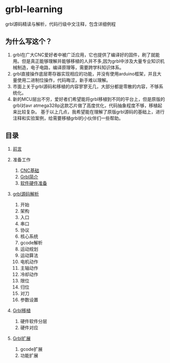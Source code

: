 # grbl-learning
grbl源码精读与解析，代码行级中文注释，包含详细例程

## 为什么写这个？
1. grbl在广大CNC爱好者中被广泛应用，它也提供了编译好的固件，刷了就能用。但是真正能够理解并能够移植的人并不多,因为grbl中涉及大量专业知识机械制造，电子电路，编译原理等，需要跨学科知识体系。
1. grbl直接操作底层寄存器实现相应的功能，并没有使用arduino框架，并且大量使用二进制位操作，代码晦涩，新手难以理解。
1. 市面上关于grbl源码和移植的内容寥寥无几，大部分都是零散的内容，不够系统化。
1. 新的MCU层出不穷，爱好者们希望能将grbl移植到不同的平台上，但是原版的grbl对avr atmega328p这款芯片做了高度优化，代码抽象程度不够，移植起来比较复杂。
基于以上几点，我希望能在理解了原版grbl源码的基础上，进行注释和实验案例，给需要移植grbl的小伙伴们一些帮助。


## 目录
1. [前言](./docs/preface.md)
1. 准备工作
    1. [CNC基础](./docs/CNC.md)
    1. [Grbl简介](./docs/prepare/grbl.md)
    1. [软件硬件准备](./docs/prepare/requirements.md)

1. [grbl源码解析](./docs/analysis/)
    1. 开始
    1. 架构
    1. 入口
    1. 串口
    1. 协议
    1. 核心系统
    1. gcode解析
    1. 运动规划
    1. 运动算法
    1. 电机动作
    1. 主轴动作
    1. 冷却动作
    1. 限位
    1. 归位
    1. 对刀
    1. 参数设置

1. [Grbl移植](./docs/porting/)
    1. 硬件软件分层
    1. 硬件对应

1. [Grbl扩展](./docs/extensions/)
    1. gcode扩展
    1. 功能扩展
